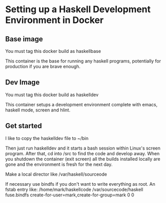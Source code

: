 Setting up a Haskell Development Environment in Docker 
======================================================

Base image
----------
You must tag this docker build as haskellbase

This container is the base for running any haskell programs, potentially for production if you are brave enough.

Dev Image
---------
You must tag this docker build as haskelldev

This container setups a development environment complete with emacs, haskell mode, screen and hlint.

Get started
-----------
I like to copy the haskelldev file to ~/bin

Then just run haskelldev and it starts a bash session within Linux's screen program.
After that, cd into /src to find the code and develop away. When you shutdown the container (exit screen) all the builds installed locally are gone and the environment is fresh for the next day.

Make a local director like /var/haskell/sourceode

If necessary use bindfs if you don't want to write everything as root. An fstab entry like:
/home/mark/haskellcode /var/sourcecode/haskell fuse.bindfs create-for-user=mark,create-for-group=mark 0 0
